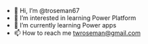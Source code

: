 - 👋 Hi, I’m @troseman67
- 👀 I’m interested in learning Power Platform
- 🌱 I’m currently learning Power apps
- 📫 How to reach me twroseman@gmail.com


<!---
troseman67/troseman67 is a ✨ special ✨ repository because its `README.md` (this file) appears on your GitHub profile.
You can click the Preview link to take a look at your changes.
--->

